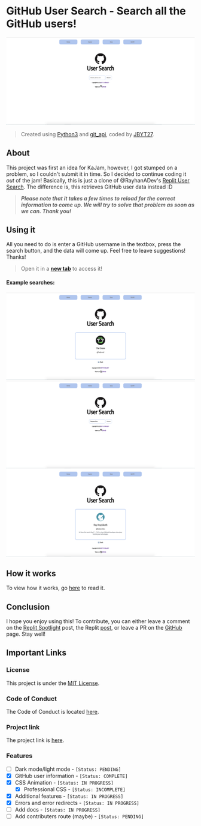 # GitHub User Search - Search all the GitHub users!
![Home](.github/imgs/home.png)
> Created using [Python3](https://python.org) and [git_api](https://pypi.org/project/git-api/), coded by [JBYT27](https://github.com/JBYT27).


## About
This project was first an idea for KaJam, however, I got stumped on a problem, so I couldn't submit it in time. So I decided to continue coding it *out* of the jam! Basically, this is just a clone of @RayhanADev's [Replit User Search](https://replit-user-search-v3.rayhanadev.repl.co/). The difference is, this retrieves GitHub user data instead :D

> _**Please note that it takes a few times to reload for the correct information to come up. We will try to solve that problem as soon as we can. Thank you!**_

## Using it
All you need to do is enter a GitHub username in the textbox, press the search button, and the data will come up. Feel free to leave suggestions! Thanks!

> Open it in a [**new tab**](https://github-user-search.jbloves27.repl.co/) to access it!


#### Example searches:
![TheDrone7 Card](.github/imgs/thedrone.png)
![Ray Text Input](.github/imgs/raytext.png)
![Ray Card](.github/imgs/raycard.png)


## How it works
To view how it works, go [here](https://github.com/JBYT27/GitHub-User-Search/blob/main/howitworks.md) to read it.

## Conclusion
I hope you enjoy using this! To contribute, you can either leave a comment on the [Replit Spotlight](https://replit.com/@JBloves27/GitHub-User-Search?v=1) post, the Replit [post](http://replit.com/talk/share/sparkles-GitHub-User-Search-Search-all-GitHub-Users-sparkles/147895), or leave a PR on the [GitHub](https://github.com/JBYT27/GitHub-User-Search) page. Stay well!

## Important Links
### License
This project is under the [MIT License](https://github.com/JBYT27/GitHub-User-Search/blob/main/.github/LICENSE).

### Code of Conduct
The Code of Conduct is located [here](https://github.com/JBYT27/GitHub-User-Search/blob/main/.github/CODE_OF_CONDUCT.md).

### Project link
The project link is [here](https://GitHub-User-Search.jbloves27.repl.co). 

### Features
- [ ] Dark mode/light mode - `[Status: PENDING]`
- [x] GitHub user information - `[Status: COMPLETE]`
- [x] CSS Animation - `[Status: IN PROGRESS]`
  - [x] Professional CSS - `[Status: INCOMPLETE]`
- [x] Additional features - `[Status: IN PROGRESS]`
- [x] Errors and error redirects - `[Status: IN PROGRESS]`
- [ ] Add docs - `[Status: IN PROGRESS]`
- [ ] Add contributers route (maybe) - `[Status: PENDING]`
